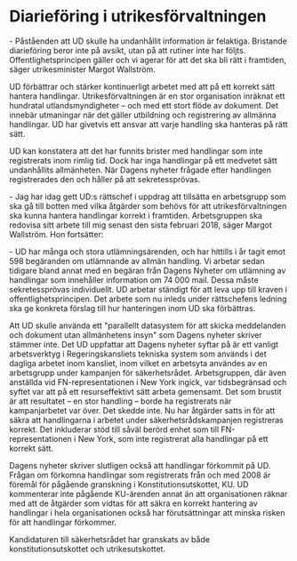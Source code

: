 # Diarieföring i utrikesförvaltningen

\- Påståenden att UD skulle ha undanhållit information är felaktiga. Bristande diarieföring beror inte på avsikt, utan på att rutiner inte har följts. Offentlighetsprincipen gäller och vi agerar för att det ska bli rätt i framtiden, säger utrikesminister Margot Wallström.


UD förbättrar och stärker kontinuerligt arbetet med att på ett korrekt sätt hantera handlingar. Utrikesförvaltningen är en stor organisation inräknat ett hundratal utlandsmyndigheter – och med ett stort flöde av dokument. Det innebär utmaningar när det gäller utbildning och registrering av allmänna handlingar. UD har givetvis ett ansvar att varje handling ska hanteras på rätt sätt.

UD kan konstatera att det har funnits brister med handlingar som inte registrerats inom rimlig tid. Dock har inga handlingar på ett medvetet sätt undanhållits allmänheten. När Dagens nyheter frågade efter handlingen registrerades den och håller på att sekretessprövas.

\- Jag har idag gett UD:s rättschef i uppdrag att tillsätta en arbetsgrupp som ska gå till botten med vilka åtgärder som behövs för att utrikesförvaltningen ska kunna hantera handlingar korrekt i framtiden. Arbetsgruppen ska redovisa sitt arbete till mig senast den sista februari 2018, säger Margot Wallström. Hon fortsätter:

\- UD har många och stora utlämningsärenden, och har hittills i år tagit emot 598 begäranden om utlämnande av allmän handling. Vi arbetar sedan tidigare bland annat med en begäran från Dagens Nyheter om utlämning av handlingar som innehåller information om 74 000 mail. Dessa måste sekretessprövas individuellt. UD arbetar ständigt för att leva upp till kraven i offentlighetsprincipen. Det arbete som nu inleds under rättschefens ledning ska ge konkreta förslag till hur hanteringen inom UD ska förbättras.

Att UD skulle använda ett "parallellt datasystem för att skicka meddelanden och dokument utan allmänhetens insyn" som Dagens nyheter skriver stämmer inte. Det UD uppfattar att Dagens nyheter syftar på är ett vanligt arbetsverktyg i Regeringskansliets tekniska system som används i det dagliga arbetet inom kansliet, inom vilket en arbetsyta användes av en arbetsgrupp under kampanjen för säkerhetsrådet. Arbetsgruppen, där även anställda vid FN\-representationen i New York ingick, var tidsbegränsad och syftet var att på ett resurseffektivt sätt arbeta gemensamt. Det som brustit är att resultatet – en stor handling – borde ha registrerats när kampanjarbetet var över. Det skedde inte. Nu har åtgärder satts in för att säkra att handlingarna i arbetet under säkerhetsrådskampanjen registreras korrekt. Det inkluderar stöd till såväl berörd enhet som till FN\-representationen i New York, som inte registrerat alla handlingar på ett korrekt sätt.

Dagens nyheter skriver slutligen också att handlingar förkommit på UD. Frågan om förkomna handlingar som registrerats från och med 2008 är föremål för pågående granskning i Konstitutionsutskottet, KU. UD kommenterar inte pågående KU\-ärenden annat än att organisationen räknar med att de åtgärder som vidtas för att säkra en korrekt hantering av handlingar i hela organisationen också har förutsättningar att minska risken för att handlingar förkommer.

Kandidaturen till säkerhetsrådet har granskats av både konstitutionsutskottet och utrikesutskottet.
